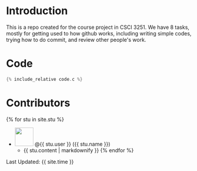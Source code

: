 # Introduction
This is a repo created for the course project in CSCI 3251. We have 8 tasks, mostly for getting used to how github works, including writing simple codes, trying how to do commit, and review other people's work.
# Code
```c
{% include_relative code.c %} 
```
# Contributors

{% for stu in site.stu %}
  * <img src="{{ student.image }}" style="width: 50px; height: 50px"> @{{ stu.user }} ({{ stu.name }})
    * {{ stu.content | markdownify }}
{% endfor %}

Last Updated: {{ site.time }}
